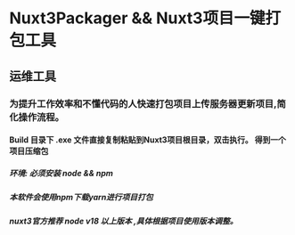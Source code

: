 # Nuxt3Packager && Nuxt3项目一键打包工具

## 运维工具

### 为提升工作效率和不懂代码的人快速打包项目上传服务器更新项目,简化操作流程。

#### Build 目录下 .exe 文件直接复制粘贴到Nuxt3项目根目录，双击执行。 得到一个项目压缩包

##### 环境: 必须安装 node && npm 
##### 本软件会使用npm下载yarn进行项目打包
##### nuxt3官方推荐 node v18 以上版本 ,具体根据项目使用版本调整。

